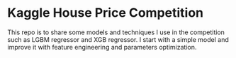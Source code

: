 # Kaggle House Price Competition

This repo is to share some models and techniques I use in the competition such as LGBM regressor and XGB regressor. I start with a simple model and improve it with feature engineering and parameters optimization.

